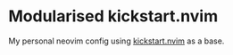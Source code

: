 # Modularised kickstart.nvim

My personal neovim config using [kickstart.nvim](https://github.com/nvim-lua/kickstart.nvim.git) as a base.
